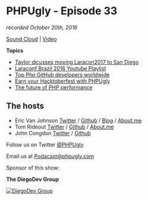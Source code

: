 # PHPUgly - Episode 33
*recorded October 20th, 2016*

[Sound Cloud](https://soundcloud.com/phpugly/episode33) | 
[Video]()

**Topics**

* [Taylor dicusses moving Laracon2017 to San Diego](http://www.laravelpodcast.com/episodes/49944-episode-49-big-ball-of-yarn)
* [Laraconf Brazil 2016 Youtube Playlist](https://www.youtube.com/playlist?list=PLQk7q0-ZMOugD7NK85oJUaKQDOu7VkNUV)
* [Top Php GitHub developers worldwide](http://github-awards.com/users?language=php)
* [Earn your Hacktoberfest with PHPUgly](https://github.com/PHPUgly/podcast/)
* [The future of PHP performance](https://www.phoronix.com/scan.php?page=news_item&px=PHP-8.0-Early-JIT-Work)


## The hosts
* Eric Van Johnson [Twitter](https://twitter.com/shocm) / [Github](https://github.com/ericvanjohnson/) / [Blog](https://www.shocm.com) / [About.me](https://about.me/shocm) 
* Tom Rideout [Twitter](https://twitter.com/realrideout) / [Github](https://github.com/trideout/) / [About.me](https://about.me/thomasrideout)
* John Congdon [Twitter](https://twitter.com/johncongdon) / [Github](https://github.com/johncongdon) 

Follow us on Twitter [@PHPUgly](https://twitter.com/phpugly) 

Email us at [Podacast@phpugly.com](mailto:podcast@phpugly.com)

Sponsor of this show:

**The DiegoDev Group**

[![DiegoDev Group](http://www.diegodev.com/img/logos/DiegoDev%20Group%20300x82.png "Logo DiegoDev Group")](https://www.diegodev.com) 
